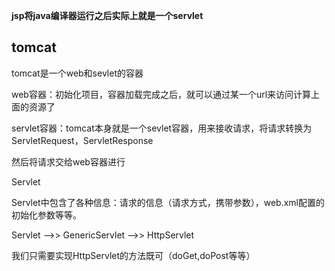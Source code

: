 **jsp将java编译器运行之后实际上就是一个servlet**

## tomcat

tomcat是一个web和sevlet的容器

web容器：初始化项目，容器加载完成之后，就可以通过某一个url来访问计算上面的资源了

servlet容器：tomcat本身就是一个sevlet容器，用来接收请求，将请求转换为ServletRequest，ServletResponse

然后将请求交给web容器进行

Servlet

Servlet中包含了各种信息：请求的信息（请求方式，携带参数），web.xml配置的初始化参数等等。

Servlet -->> GenericServlet -->> HttpServlet

我们只需要实现HttpServlet的方法既可（doGet,doPost等等）

